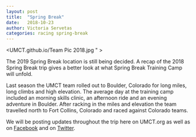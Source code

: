 ```yaml
---
layout: post
title:  "Spring Break"
date:   2018-10-23
author: Victoria Servetas
categories: racing spring-break
---
```


<UMCT.github.io/Team Pic 2018.jpg " >

The 2019 Spring Break location is still being decided. A recap of the 2018 Spring Break trip gives a better look at what Spring Break Training Camp will unfold. 

Last season the UMCT team rolled out to Boulder, Colorado for long miles, long climbs and high elevation. The average day at the training camp included an morning skills clinic, an afternoon ride and an evening adventure in Boulder. After racking in the miles and elevation the team travelled north to Fort Collins, Colorado and raced against Colorado teams. 


We will be posting updates throughout the trip here on UMCT.org as well as on [Facebook](https://facebook.com/UofMCycling) and on [Twitter](https://twitter.com/uofmcycling).
